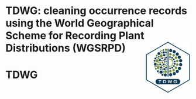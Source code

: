 <!-- README.md is generated from README.Rmd. Please edit that file -->

# TDWG: cleaning occurrence records using the World Geographical Scheme for Recording Plant Distributions (WGSRPD) <img src="man/figures/logo.png" align="right" height="139"/>

<!-- badges: start -->

# TDWG
